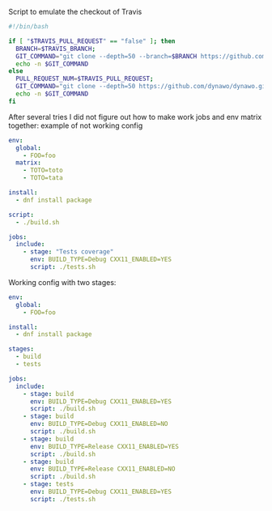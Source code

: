 Script to emulate the checkout of Travis
``` bash
#!/bin/bash

if [ "$TRAVIS_PULL_REQUEST" == "false" ]; then
  BRANCH=$TRAVIS_BRANCH;
  GIT_COMMAND="git clone --depth=50 --branch=$BRANCH https://github.com/dynawo/dynawo.git dynawo"
  echo -n $GIT_COMMAND
else
  PULL_REQUEST_NUM=$TRAVIS_PULL_REQUEST;
  GIT_COMMAND="git clone --depth=50 https://github.com/dynawo/dynawo.git dynawo;cd dynawo;git fetch origin +refs/pull/$PULL_REQUEST_NUM/merge:;git checkout -qf FETCH_HEAD;"
  echo -n $GIT_COMMAND
fi
```

After several tries I did not figure out how to make work jobs and env matrix together: example of not working config

``` yaml
env:
  global:
    - FOO=foo
  matrix:
    - TOTO=toto
    - TOTO=tata

install:
  - dnf install package

script:
  - ./build.sh

jobs:
  include:
    - stage: "Tests coverage"
      env: BUILD_TYPE=Debug CXX11_ENABLED=YES
      script: ./tests.sh
```

Working config with two stages:
``` yaml
env:
  global:
    - FOO=foo

install:
  - dnf install package

stages:
  - build
  - tests

jobs:
  include:
    - stage: build
      env: BUILD_TYPE=Debug CXX11_ENABLED=YES
      script: ./build.sh
    - stage: build
      env: BUILD_TYPE=Debug CXX11_ENABLED=NO
      script: ./build.sh
    - stage: build
      env: BUILD_TYPE=Release CXX11_ENABLED=YES
      script: ./build.sh
    - stage: build
      env: BUILD_TYPE=Release CXX11_ENABLED=NO
      script: ./build.sh
    - stage: tests
      env: BUILD_TYPE=Debug CXX11_ENABLED=YES
      script: ./tests.sh
```